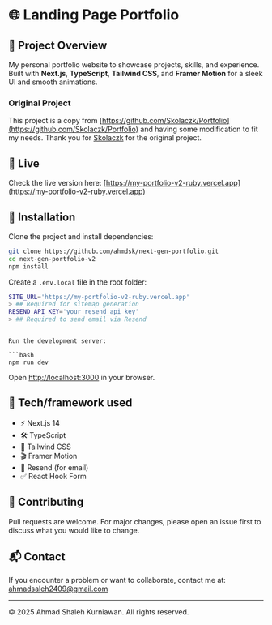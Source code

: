 # 🌐 Landing Page Portfolio

## 🎉 Project Overview
My personal portfolio website to showcase projects, skills, and experience.  
Built with **Next.js**, **TypeScript**, **Tailwind CSS**, and **Framer Motion** for a sleek UI and smooth animations.

### Original Project
This project is a copy from
[https://github.com/Skolaczk/Portfolio](https://github.com/Skolaczk/Portfolio)
and having some modification to fit my needs.
Thank you for [Skolaczk](https://github.com/Skolaczk) for the original project.

## 📍 Live

Check the live version here: [https://my-portfolio-v2-ruby.vercel.app](https://my-portfolio-v2-ruby.vercel.app)

## 💾 Installation
Clone the project and install dependencies:

```bash
git clone https://github.com/ahmdsk/next-gen-portfolio.git
cd next-gen-portfolio-v2
npm install
````

Create a `.env.local` file in the root folder:

```bash
SITE_URL='https://my-portfolio-v2-ruby.vercel.app'
> ## Required for sitemap generation
RESEND_API_KEY='your_resend_api_key'
> ## Required to send email via Resend
```

```

Run the development server:

```bash
npm run dev
```

Open [http://localhost:3000](http://localhost:3000) in your browser.

## 🔧 Tech/framework used

* ⚡ Next.js 14
* 🛠 TypeScript
* 🎨 Tailwind CSS
* 🎬 Framer Motion
* 📩 Resend (for email)
* ✅ React Hook Form

## 🤝 Contributing

Pull requests are welcome. For major changes, please open an issue first to discuss what you would like to change.

## 📬 Contact

If you encounter a problem or want to collaborate, contact me at:
[ahmadsaleh2409@gmail.com](mailto:ahmadsaleh2409@gmail.com)

---

© 2025 Ahmad Shaleh Kurniawan. All rights reserved.